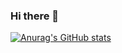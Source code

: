 ### Hi there 👋
[![Anurag's GitHub stats](https://github-readme-stats.vercel.app/api?username=zippland)](https://github.com/anuraghazra/github-readme-stats)
